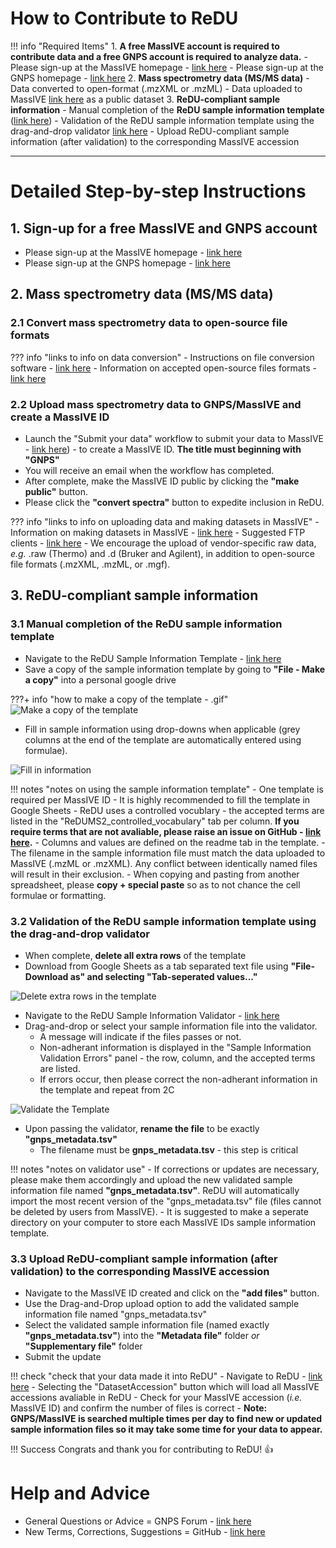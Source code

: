 # How to Contribute to ReDU

!!! info "Required Items"
	1. **A free MassIVE account is required to contribute data and a free GNPS account is required to analyze data.**
		- Please sign-up at the MassIVE homepage - [link here](https://massive.ucsd.edu/ProteoSAFe/static/massive.jsp)
		- Please sign-up at the GNPS homepage - [link here](https://gnps.ucsd.edu/ProteoSAFe/static/gnps-splash.jsp)
	2. **Mass spectrometry data (MS/MS data)**
		- Data converted to open-format (.mzXML or .mzML)
		- Data uploaded to MassIVE [link here](https://massive.ucsd.edu/ProteoSAFe/static/massive.jsp) as a public dataset
	3. **ReDU-compliant sample information**
		- Manual completion of the **ReDU sample information template** ([link here](https://docs.google.com/spreadsheets/d/1v71bnUd8fiXX51zuZIUAvYETWmpwFQj-M3mu4CNsHBU/edit?usp=sharing))
		- Validation of the ReDU sample information template using the drag-and-drop validator [link here](https://redu.ucsd.edu/ReDUValidator)
		- Upload ReDU-compliant sample information (after validation) to the corresponding MassIVE accession

---

# Detailed Step-by-step Instructions

## 1. Sign-up for a free MassIVE and GNPS account
- Please sign-up at the MassIVE homepage - [link here](https://massive.ucsd.edu/ProteoSAFe/static/massive.jsp)
- Please sign-up at the GNPS homepage - [link here](https://gnps.ucsd.edu/ProteoSAFe/static/gnps-splash.jsp)

## 2. Mass spectrometry data (MS/MS data)

### 2.1 Convert mass spectrometry data to open-source file formats
??? info "links to info on data conversion"
    - Instructions on file conversion software - [link here](https://github.com/CCMS-UCSD/GNPSDocumentation/blob/master/docs/fileconversion.md)
    - Information on accepted open-source files formats - [link here](https://github.com/CCMS-UCSD/GNPSDocumentation/blob/master/docs/isgnpsright.md)

### 2.2 Upload mass spectrometry data to GNPS/MassIVE and create a MassIVE ID
- Launch the "Submit your data" workflow to submit your data to MassIVE - [link here](https://massive.ucsd.edu/ProteoSAFe/static/massive.jsp?redirect=auth)) - to create a MassIVE ID. **The title must beginning with "GNPS"**
- You will receive an email when the workflow has completed.
- After complete, make the MassIVE ID public by clicking the **"make public"** button.
- Please click the **"convert spectra"** button to expedite inclusion in ReDU.

??? info "links to info on uploading data and making datasets in MassIVE"
    - Information on making datasets in MassIVE - [link here](https://ccms-ucsd.github.io/GNPSDocumentation/datasets/)
	- Suggested FTP clients - [link here](https://ccms-ucsd.github.io/GNPSDocumentation/fileupload/)
	- We encourage the upload of vendor-specific raw data, *e.g.* .raw (Thermo) and .d (Bruker and Agilent), in addition to open-source file formats (.mzXML, .mzML, or .mgf). <br>

## 3. **ReDU-compliant sample information**

### 3.1 Manual completion of the ReDU sample information template
- Navigate to the ReDU Sample Information Template - [link here](https://docs.google.com/spreadsheets/d/1v71bnUd8fiXX51zuZIUAvYETWmpwFQj-M3mu4CNsHBU/edit?usp=sharing)
- Save a copy of the sample information template by going to **"File - Make a copy"** into a personal google drive

???+ info "how to make a copy of the template - .gif"
	![Make a copy of the template](images/Sample_Template_MakeACopy.gif)

- Fill in sample information using drop-downs when applicable (grey columns at the end of the template are automatically entered using formulae).

![Fill in information](images/Sample_Template_Fill.gif)

!!! notes "notes on using the sample information template"
	- One template is required per MassIVE ID
	- It is highly recommended to fill the template in Google Sheets
	- ReDU uses a controlled vocublary - the accepted terms are listed in the "ReDUMS2_controlled_vocabulary" tab per column. **If you require terms that are not avaliable, please raise an issue on GitHub - [link here](https://github.com/mwang87/ReDU-MS2-GNPS).**
	- Columns and values are defined on the readme tab in the template.
	- The filename in the sample information file must match the data uploaded to MassIVE (.mzML or .mzXML). Any conflict between identically named files will result in their exclusion.
	- When copying and pasting from another spreadsheet, please **copy + special paste** so as to not chance the cell formulae or formatting.

### 3.2 Validation of the ReDU sample information template using the drag-and-drop validator
- When complete, **delete all extra rows** of the template
- Download from Google Sheets as a tab separated text file using **"File-Download as" and selecting "Tab-seperated values..."**

![Delete extra rows in the template](images/Sample_Template_deleterows.gif)

- Navigate to the ReDU Sample Information Validator - [link here](https://redu.ucsd.edu/ReDUValidator)
- Drag-and-drop or select your sample information file into the validator.
	- A message will indicate if the files passes or not.
	- Non-adherant information is displayed in the "Sample Information Validation Errors" panel - the row, column, and the accepted terms are listed.
	- If errors occur, then please correct the non-adherant information in the template and repeat from 2C

![Validate the Template](images/Validate.gif)

- Upon passing the validator, **rename the file** to be exactly **"gnps_metadata.tsv"**
	- The filename must be **gnps_metadata.tsv** - this step is critical

!!! notes "notes on validator use"
	- If corrections or updates are necessary, please make them accordingly and upload the new validated sample information file named **"gnps_metadata.tsv"**. ReDU will automatically import the most recent version of the "gnps_metadata.tsv" file (files cannot be deleted by users from MassIVE).
	- It is suggested to make a seperate directory on your computer to store each MassIVE IDs sample information template.

### 3.3 Upload ReDU-compliant sample information (after validation) to the corresponding MassIVE accession
- Navigate to the MassIVE ID created and click on the **"add files"** button.
- Use the Drag-and-Drop upload option to add the validated sample information file named "gnps_metadata.tsv"
- Select the validated sample information file (named exactly **"gnps_metadata.tsv"**) into the **"Metadata file"** folder *or* **"Supplementary file"** folder
- Submit the update

!!! check "check that your data made it into ReDU"
	- Navigate to ReDU - [link here](https://redu.ucsd.edu/metadataselection)
	- Selecting the "DatasetAccession" button which will load all MassIVE accessions avaliable in ReDU
	- Check for your MassIVE accession (*i.e.* MassIVE ID) and confirm the number of files is correct
	- **Note: GNPS/MassIVE is searched multiple times per day to find new or updated sample information files so it may take some time for your data to appear.**

!!! Success
	Congrats and thank you for contributing to ReDU! :thumbsup:

# Help and Advice
- General Questions or Advice = GNPS Forum - [link here](https://groups.google.com/forum/#!forum/molecular_networking_bug_reports) <br>
- New Terms, Corrections, Suggestions = GitHub - [link here](https://github.com/mwang87/ReDU-MS2-GNPS)
